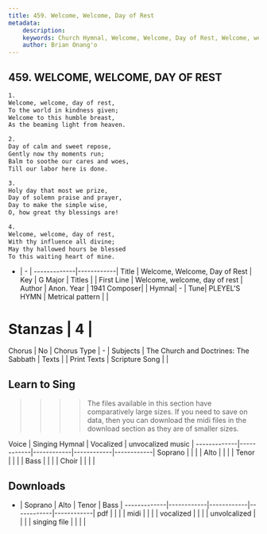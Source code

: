 ```yaml
---
title: 459. Welcome, Welcome, Day of Rest
metadata:
    description: 
    keywords: Church Hymnal, Welcome, Welcome, Day of Rest, Welcome, welcome, day of rest, 
    author: Brian Onang'o
---
```



## 459. WELCOME, WELCOME, DAY OF REST

```txt
1.
Welcome, welcome, day of rest, 
To the world in kindness given;
Welcome to this humble breast,
As the beaming light from heaven.

2.
Day of calm and sweet repose,
Gently now thy moments run;
Balm to soothe our cares and woes,
Till our labor here is done.

3.
Holy day that most we prize,
Day of solemn praise and prayer,
Day to make the simple wise,
O, how great thy blessings are!

4.
Welcome, welcome, day of rest,
With thy influence all divine;
May thy hallowed hours be blessed
To this waiting heart of mine.
```

- |   -  |
-------------|------------|
Title | Welcome, Welcome, Day of Rest |
Key | G Major |
Titles |  |
First Line | Welcome, welcome, day of rest |
Author |  Anon.
Year | 1941
Composer|  |
Hymnal|  - |
Tune| PLEYEL'S HYMN |
Metrical pattern | |
# Stanzas | 4 |
Chorus | No |
Chorus Type | - |
Subjects | The Church and Doctrines: The Sabbath |
Texts |  |
Print Texts | 
Scripture Song |  |
  
## Learn to Sing

>>>> The files available in this section have comparatively large sizes. If you need to save on data, then you can download the midi files in the download section as they are of smaller sizes.

Voice |  Singing Hymnal | Vocalized | unvocalized music |
-------------|------------|------------|------------|------------|
Soprano | | | |
Alto | | | |
Tenor | | | |
Bass | | | |
Choir | | | |

## Downloads

- |  Soprano | Alto | Tenor | Bass |
-------------|------------|------------|------------|------------|
pdf | | | |
midi | | | |
vocalized | | | |
unvolcalized | | | |
singing file | | | |
  